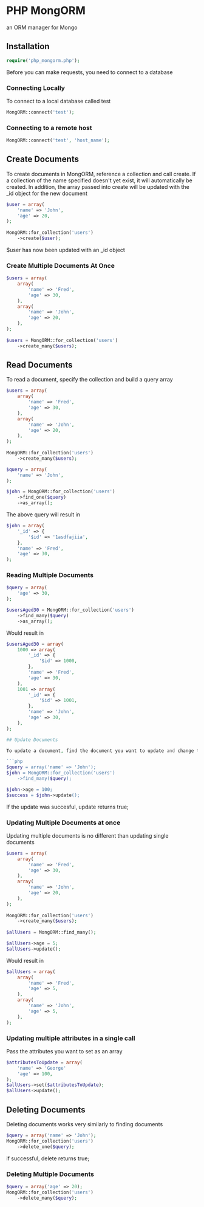 # PHP MongORM

an ORM manager for Mongo

## Installation

```php
require('php_mongorm.php');
```

Before you can make requests, you need to connect to a database
	
### Connecting Locally
To connect to a local database called test
```php
MongORM::connect('test');
```
    
### Connecting to a remote host
```php	
MongORM::connect('test', 'host_name');
```

## Create Documents

To create documents in MongORM, reference a collection and call create.  If a collection of the name specified doesn't yet exist, it will automatically be created.  In addition, the array passed into create will be updated with the _id object for the new document

```php
$user = array(
	'name' => 'John',
	'age' => 20,
);
	
MongORM::for_collection('users')
	->create($user);
```
$user has now been updated with an _id object

### Create Multiple Documents At Once
```php
$users = array(
	array(
		'name' => 'Fred',
		'age' => 30,
	),
	array(
		'name' => 'John',
		'age' => 20,
	),
);
	
$users = MongORM::for_collection('users')
	->create_many($users);
```

## Read Documents

To read a document, specify the collection and build a query array


```php
$users = array(
	array(
		'name' => 'Fred',
		'age' => 30,
	),
	array(
		'name' => 'John',
		'age' => 20,
	),
);
	
MongORM::for_collection('users')
	->create_many($users);

$query = array(
	'name' => 'John',
);	

$john = MongORM::for_collection('users')
	->find_one($query)
	->as_array();
```
The above query will result in

```php
$john = array(
	'_id' => {
		'$id' => '1asdfajiia',
	},
	'name' => 'Fred',
	'age' => 30,
);
```
### Reading Multiple Documents

```php
$query = array(
	'age' => 30,
);	

$usersAged30 = MongORM::for_collection('users')
	->find_many($query)
	->as_array();
```

Would result in

```php
$usersAged30 = array(
	1000 => array(
		'_id' => {
			'$id' => 1000,
		},
		'name' => 'Fred',
		'age' => 30,
	),
	1001 => array(
		'_id' => {
			'$id' => 1001,
		},
		'name' => 'John',
		'age' => 30,
	),
);

## Update Documents

To update a document, find the document you want to update and change the desired value

```php
$query = array('name' => 'John');
$john = MongORM::for_collection('users')
	->find_many($query);

$john->age = 100;
$success = $john->update();
```
If the update was succesful, update returns true;

### Updating Multiple Documents at once

Updating multiple documents is no different than updating single documents

```php
$users = array(
	array(
		'name' => 'Fred',
		'age' => 30,
	),
	array(
		'name' => 'John',
		'age' => 20,
	),
);
	
MongORM::for_collection('users')
	->create_many($users);
	
$allUsers = MongORM::find_many();

$allUsers->age = 5;
$allUsers->update();
```
Would result in 
```php 
$allUsers = array(
	array(
		'name' => 'Fred',
		'age' => 5,
	),
	array(
		'name' => 'John',
		'age' => 5,
	),
);
```
### Updating multiple attributes in a single call

Pass the attributes you want to set as an array

```php
$attributesToUpdate = array(
	'name' => 'George'
	'age' => 100,
);
$allUsers->set($attributesToUpdate);
$allUsers->update();
```

## Deleting Documents

Deleting documents works very similarly to finding documents

```php
$query = array('name' => 'John');
MongORM::for_collection('users')
	->delete_one($query);
```
if successful, delete returns true;

### Deleting Multiple Documents

```php
$query = array('age' => 20);
MongORM::for_collection('users')
	->delete_many($query);
```




	




